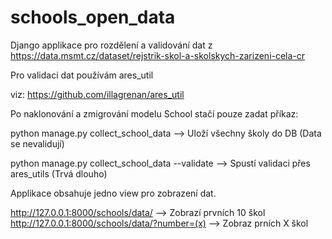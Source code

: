 # schools_open_data
Django applikace pro rozdělení a validování dat z https://data.msmt.cz/dataset/rejstrik-skol-a-skolskych-zarizeni-cela-cr

Pro validaci dat používám ares_util

viz: https://github.com/illagrenan/ares_util

Po naklonování a zmigrování modelu School stačí pouze zadat příkaz: 

python manage.py collect_school_data --> Uloží všechny školy do DB (Data se nevalidují)

python manage.py collect_school_data --validate --> Spustí validaci přes ares_utils (Trvá dlouho)

Applikace obsahuje jedno view pro zobrazení dat.

http://127.0.0.1:8000/schools/data/ --> Zobrazí prvních 10 škol
http://127.0.0.1:8000/schools/data/?number=(x) --> Zobraz prních X škol
